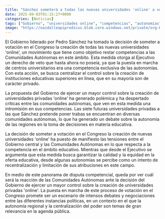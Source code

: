 ```yaml
---
title: "Sánchez someterá a todas las nuevas universidades 'online' a votación en el Congreso para restar competencias a las CCAA"
date: 2025-04-03T01:15:27+0000
categories: [Noticias]
tags: ["Gobierno", "universidades online", "competencias", "autonomías", "control", "educación", "centralización."]
image: "https://oaidalleapiprodscus.blob.core.windows.net/private/org-HKmKxpuNw3Y88lm4EBrIPq0n/user-ZwiCXOggLL8ZNNKE2g7rXFmV/img-jOxALRAO5hTmsoaWwz5SGKTk.png?st=2025-04-03T00%3A15%3A27Z&se=2025-04-03T02%3A15%3A27Z&sp=r&sv=2024-08-04&sr=b&rscd=inline&rsct=image/png&skoid=d505667d-d6c1-4a0a-bac7-5c84a87759f8&sktid=a48cca56-e6da-484e-a814-9c849652bcb3&skt=2025-04-02T13%3A38%3A01Z&ske=2025-04-03T13%3A38%3A01Z&sks=b&skv=2024-08-04&sig=vZf%2BZBvvT3JTDCHF1POjDgJmOUt%2Bd61nJADPE236ahI%3D"
---
```


El Gobierno liderado por Pedro Sánchez ha tomado la decisión de someter a votación en el Congreso la creación de todas las nuevas universidades 'online', un movimiento que tiene como objetivo restar competencias a las Comunidades Autónomas en este ámbito. Esta medida otorga al Ejecutivo un derecho de veto que hasta ahora no poseía, ya que la puesta en marcha de centros universitarios era una competencia exclusiva de las autonomías. Con esta acción, se busca centralizar el control sobre la creación de instituciones educativas superiores en línea, que en su mayoría son de carácter privado.

La propuesta del Gobierno de ejercer un mayor control sobre la creación de universidades privadas 'online' ha generado polémica y ha despertado críticas entre las comunidades autónomas, que ven en esta medida una intromisión en sus competencias. Las siete futuras universidades privadas a las que Sánchez pretende poner trabas se encuentran en diversas comunidades autónomas, lo que ha generado un debate sobre la autonomía de las regiones en la toma de decisiones en materia educativa.

La decisión de someter a votación en el Congreso la creación de nuevas universidades 'online' ha puesto de manifiesto las tensiones entre el Gobierno central y las Comunidades Autónomas en lo que respecta a la competencia en el ámbito educativo. Mientras que desde el Ejecutivo se argumenta que esta medida busca garantizar la calidad y la equidad en la oferta educativa, desde algunas autonomías se percibe como un intento de recentralización y limitación de sus atribuciones en este campo.

En medio de este panorama de disputa competencial, queda por ver cuál será la reacción de las Comunidades Autónomas ante la decisión del Gobierno de ejercer un mayor control sobre la creación de universidades privadas 'online'. La puesta en marcha de este proceso de votación en el Congreso promete ser un escenario de intensos debates y negociaciones entre las diferentes instancias políticas, en un contexto en el que la autonomía regional y la centralización del poder son temas de gran relevancia en la agenda pública.
    